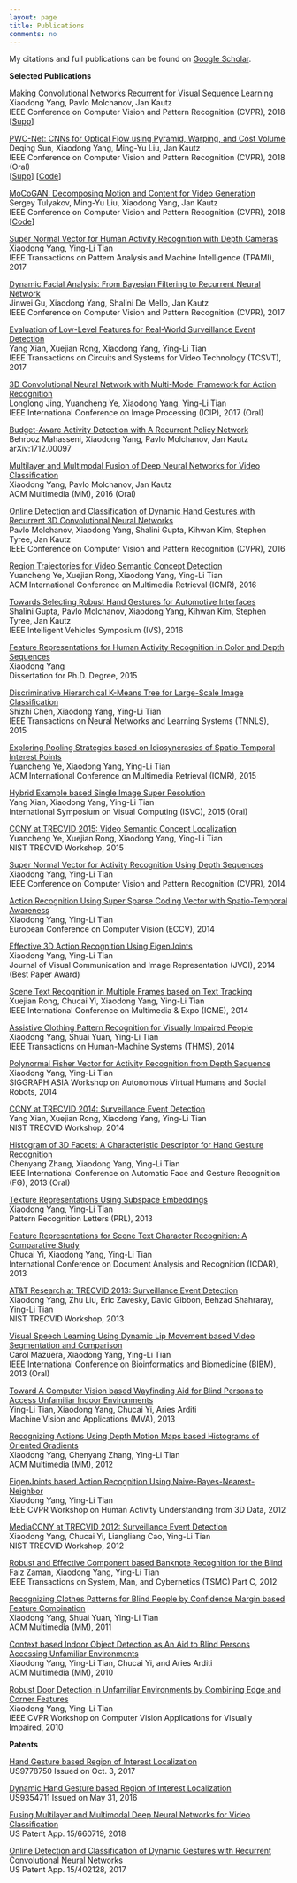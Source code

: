 ```yaml
---
layout: page
title: Publications
comments: no
---
```


My citations and full publications can be found on [Google Scholar](http://scholar.google.com/citations?user=yWsMg_gAAAAJ&hl=en).
<br>

**Selected Publications**

[Making Convolutional Networks Recurrent for Visual Sequence Learning](/publications/papers/prernn-cvpr18.pdf)   
Xiaodong Yang, Pavlo Molchanov, Jan Kautz   
IEEE Conference on Computer Vision and Pattern Recognition (CVPR), 2018   
[[Supp](/publications/papers/prernn-supp-cvpr18.pdf)]   

[PWC-Net: CNNs for Optical Flow using Pyramid, Warping, and Cost Volume](/publications/papers/pwc-cvpr18.pdf)   
Deqing Sun, Xiaodong Yang, Ming-Yu Liu, Jan Kautz   
IEEE Conference on Computer Vision and Pattern Recognition (CVPR), 2018 (Oral)   
[[Supp](/publications/papers/pwc-supp-cvpr18.pdf)] [[Code](http://research.nvidia.com/publication/2018-02_PWC-Net%3A-CNNs-for)]   

[MoCoGAN: Decomposing Motion and Content for Video Generation](/publications/papers/mocogan-cvpr18.pdf)   
Sergey Tulyakov, Ming-Yu Liu, Xiaodong Yang, Jan Kautz   
IEEE Conference on Computer Vision and Pattern Recognition (CVPR), 2018   
[[Code](https://github.com/sergeytulyakov/mocogan)]   

[Super Normal Vector for Human Activity Recognition with Depth Cameras](/publications/papers/tpami17.pdf)   
Xiaodong Yang, Ying-Li Tian   
IEEE Transactions on Pattern Analysis and Machine Intelligence (TPAMI), 2017   

[Dynamic Facial Analysis: From Bayesian Filtering to Recurrent Neural Network](/publications/papers/cvpr17.pdf)   
Jinwei Gu, Xiaodong Yang, Shalini De Mello, Jan Kautz   
IEEE Conference on Computer Vision and Pattern Recognition (CVPR), 2017   

[Evaluation of Low-Level Features for Real-World Surveillance Event Detection](/publications/papers/tcsvt17.pdf)   
Yang Xian, Xuejian Rong, Xiaodong Yang, Ying-Li Tian   
IEEE Transactions on Circuits and Systems for Video Technology (TCSVT), 2017   

[3D Convolutional Neural Network with Multi-Model Framework for Action Recognition](/publications/papers/icip17.pdf)   
Longlong Jing, Yuancheng Ye, Xiaodong Yang, Ying-Li Tian   
IEEE International Conference on Image Processing (ICIP), 2017 (Oral)   

[Budget-Aware Activity Detection with A Recurrent Policy Network](https://arxiv.org/abs/1712.00097)   
Behrooz Mahasseni, Xiaodong Yang, Pavlo Molchanov, Jan Kautz   
arXiv:1712.00097   

[Multilayer and Multimodal Fusion of Deep Neural Networks for Video Classification](/publications/papers/mm16.pdf)   
Xiaodong Yang, Pavlo Molchanov, Jan Kautz   
ACM Multimedia (MM), 2016 (Oral)   

[Online Detection and Classification of Dynamic Hand Gestures with Recurrent 3D Convolutional Neural Networks](/publications/papers/cvpr16.pdf)   
Pavlo Molchanov, Xiaodong Yang, Shalini Gupta, Kihwan Kim, Stephen Tyree, Jan Kautz   
IEEE Conference on Computer Vision and Pattern Recognition (CVPR), 2016   

[Region Trajectories for Video Semantic Concept Detection](/publications/papers/icmr16.pdf)   
Yuancheng Ye, Xuejian Rong, Xiaodong Yang, Ying-Li Tian   
ACM International Conference on Multimedia Retrieval (ICMR), 2016   

[Towards Selecting Robust Hand Gestures for Automotive Interfaces](/publications/papers/ivs16.pdf)   
Shalini Gupta, Pavlo Molchanov, Xiaodong Yang, Kihwan Kim, Stephen Tyree, Jan Kautz   
IEEE Intelligent Vehicles Symposium (IVS), 2016   

[Feature Representations for Human Activity Recognition in Color and Depth Sequences](/publications/papers/dissertation15.pdf)   
Xiaodong Yang   
Dissertation for Ph.D. Degree, 2015   

[Discriminative Hierarchical K-Means Tree for Large-Scale Image Classification](/publications/papers/tnnls15.pdf)   
Shizhi Chen, Xiaodong Yang, Ying-Li Tian   
IEEE Transactions on Neural Networks and Learning Systems (TNNLS), 2015   

[Exploring Pooling Strategies based on Idiosyncrasies of Spatio-Temporal Interest Points](/publications/papers/icmr15.pdf)   
Yuancheng Ye, Xiaodong Yang, Ying-Li Tian   
ACM International Conference on Multimedia Retrieval (ICMR), 2015   

[Hybrid Example based Single Image Super Resolution](/publications/papers/isvc15.pdf)   
Yang Xian, Xiaodong Yang, Ying-Li Tian   
International Symposium on Visual Computing (ISVC), 2015 (Oral)   

[CCNY at TRECVID 2015: Video Semantic Concept Localization](/publications/papers/trecvid15.pdf)   
Yuancheng Ye, Xuejian Rong, Xiaodong Yang, Ying-Li Tian   
NIST TRECVID Workshop, 2015   

[Super Normal Vector for Activity Recognition Using Depth Sequences](/publications/papers/cvpr14.pdf)   
Xiaodong Yang, Ying-Li Tian   
IEEE Conference on Computer Vision and Pattern Recognition (CVPR), 2014   

[Action Recognition Using Super Sparse Coding Vector with Spatio-Temporal Awareness](/publications/papers/eccv14.pdf)   
Xiaodong Yang, Ying-Li Tian   
European Conference on Computer Vision (ECCV), 2014   

[Effective 3D Action Recognition Using EigenJoints](/publications/papers/jvci14.pdf)   
Xiaodong Yang, Ying-Li Tian   
Journal of Visual Communication and Image Representation (JVCI), 2014 (Best Paper Award)   

[Scene Text Recognition in Multiple Frames based on Text Tracking](/publications/papers/icme14.pdf)   
Xuejian Rong, Chucai Yi, Xiaodong Yang, Ying-Li Tian   
IEEE International Conference on Multimedia & Expo (ICME), 2014   

[Assistive Clothing Pattern Recognition for Visually Impaired People](/publications/papers/thms14.pdf)   
Xiaodong Yang, Shuai Yuan, Ying-Li Tian   
IEEE Transactions on Human-Machine Systems (THMS), 2014   

[Polynormal Fisher Vector for Activity Recognition from Depth Sequence](/publications/papers/siggraphw14.pdf)   
Xiaodong Yang, Ying-Li Tian   
SIGGRAPH ASIA Workshop on Autonomous Virtual Humans and Social Robots, 2014   

[CCNY at TRECVID 2014: Surveillance Event Detection](/publications/papers/trecvid14.pdf)   
Yang Xian, Xuejian Rong, Xiaodong Yang, Ying-Li Tian   
NIST TRECVID Workshop, 2014   

[Histogram of 3D Facets: A Characteristic Descriptor for Hand Gesture Recognition](/publications/papers/fg13.pdf)   
Chenyang Zhang, Xiaodong Yang, Ying-Li Tian   
IEEE International Conference on Automatic Face and Gesture Recognition (FG), 2013 (Oral)   

[Texture Representations Using Subspace Embeddings](/publications/papers/prl13.pdf)   
Xiaodong Yang, Ying-Li Tian   
Pattern Recognition Letters (PRL), 2013   

[Feature Representations for Scene Text Character Recognition: A Comparative Study](/publications/papers/icdar13.pdf)   
Chucai Yi, Xiaodong Yang, Ying-Li Tian   
International Conference on Document Analysis and Recognition (ICDAR), 2013   

[AT&T Research at TRECVID 2013: Surveillance Event Detection](/publications/papers/trecvid13.pdf)   
Xiaodong Yang, Zhu Liu, Eric Zavesky, David Gibbon, Behzad Shahraray, Ying-Li Tian   
NIST TRECVID Workshop, 2013   

[Visual Speech Learning Using Dynamic Lip Movement based Video Segmentation and Comparison](/publications/papers/bibm13.pdf)   
Carol Mazuera, Xiaodong Yang, Ying-Li Tian   
IEEE International Conference on Bioinformatics and Biomedicine (BIBM), 2013 (Oral)   

[Toward A Computer Vision based Wayfinding Aid for Blind Persons to Access Unfamiliar Indoor Environments](/publications/papers/mva13.pdf)   
Ying-Li Tian, Xiaodong Yang, Chucai Yi, Aries Arditi   
Machine Vision and Applications (MVA), 2013   

[Recognizing Actions Using Depth Motion Maps based Histograms of Oriented Gradients](/publications/papers/mm12.pdf)   
Xiaodong Yang, Chenyang Zhang, Ying-Li Tian   
ACM Multimedia (MM), 2012   

[EigenJoints based Action Recognition Using Naive-Bayes-Nearest-Neighbor](/publications/papers/cvprw12.pdf)   
Xiaodong Yang, Ying-Li Tian   
IEEE CVPR Workshop on Human Activity Understanding from 3D Data, 2012   

[MediaCCNY at TRECVID 2012: Surveillance Event Detection](/publications/papers/trecvid12.pdf)   
Xiaodong Yang, Chucai Yi, Liangliang Cao, Ying-Li Tian   
NIST TRECVID Workshop, 2012   

[Robust and Effective Component based Banknote Recognition for the Blind](/publications/papers/tsmc12.pdf)   
Faiz Zaman, Xiaodong Yang, Ying-Li Tian   
IEEE Transactions on System, Man, and Cybernetics (TSMC) Part C, 2012   

[Recognizing Clothes Patterns for Blind People by Confidence Margin based Feature Combination](/publications/papers/mm11.pdf)   
Xiaodong Yang, Shuai Yuan, Ying-Li Tian   
ACM Multimedia (MM), 2011   

[Context based Indoor Object Detection as An Aid to Blind Persons Accessing Unfamiliar Environments](/publications/papers/mm10.pdf)   
Xiaodong Yang, Ying-Li Tian, Chucai Yi, and Aries Arditi   
ACM Multimedia (MM), 2010   

[Robust Door Detection in Unfamiliar Environments by Combining Edge and Corner Features](/publications/papers/cvprw10.pdf)   
Xiaodong Yang, Ying-Li Tian   
IEEE CVPR Workshop on Computer Vision Applications for Visually Impaired, 2010   

**Patents**

[Hand Gesture based Region of Interest Localization](/publications/papers/9778750.pdf)   
US9778750 Issued on Oct. 3, 2017   

[Dynamic Hand Gesture based Region of Interest Localization](/publications/papers/9354711.pdf)   
US9354711 Issued on May 31, 2016   

[Fusing Multilayer and Multimodal Deep Neural Networks for Video Classification](/publications/papers/15-660719.pdf)   
US Patent App. 15/660719, 2018   

[Online Detection and Classification of Dynamic Gestures with Recurrent Convolutional Neural Networks](/publications/papers/15-402128.pdf)   
US Patent App. 15/402128, 2017   
